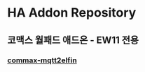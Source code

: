 HA Addon Repository
====================

## 코맥스 월패드 애드온 - EW11 전용
### [commax-mqtt2elfin](https://github.com/tirasol/HAaddon/tree/master/commax-mqtt2elfin)
